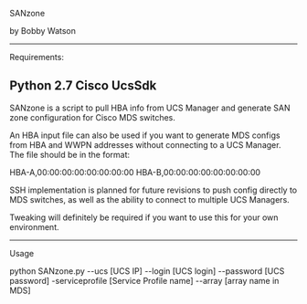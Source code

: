 SANzone

by Bobby Watson

-----------------
Requirements:

Python 2.7
Cisco UcsSdk
-----------------

SANzone is a script to pull HBA info from UCS Manager and generate SAN zone configuration for Cisco MDS switches.

An HBA input file can also be used if you want to generate MDS configs from HBA and WWPN addresses without connecting to a UCS Manager. The file should be in the format:

HBA-A,00:00:00:00:00:00:00:00
HBA-B,00:00:00:00:00:00:00:00

SSH implementation is planned for future revisions to push config directly to MDS switches, as well as the ability to connect to multiple UCS Managers.

Tweaking will definitely be required if you want to use this for your own environment.

-----------------

Usage

python SANzone.py --ucs [UCS IP] --login [UCS login] --password [UCS password] -serviceprofile [Service Profile name] --array [array name in MDS]
